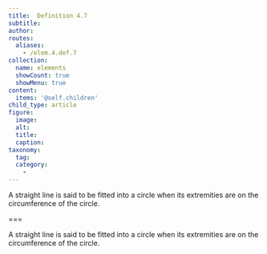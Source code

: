 ```yaml
---
title:  Definition 4.7
subtitle: 
author:
routes:
  aliases:
    - /elem.4.def.7
collection:
  name: elements
  showCount: true
  showMenu: true
content:
  items: '@self.children'
child_type: article
figure:
  image:
  alt:
  title:
  caption:
taxonomy:
  tag:
  category:
    - 
---
```


<p>A straight line is said to be <hi rend="bold">fitted into a circle</hi> when its extremities are on the circumference of the circle.</p>

===

<p>A straight line is said to be <span class="bold">fitted into a circle</span> when its extremities are on the circumference of the circle.</p>
